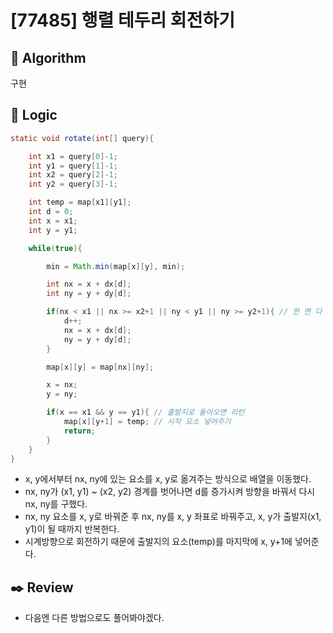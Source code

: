 # [77485] 행렬 테두리 회전하기

## :pushpin: **Algorithm**

구현

## :round_pushpin: **Logic**

```java
static void rotate(int[] query){

	int x1 = query[0]-1;
	int y1 = query[1]-1;
	int x2 = query[2]-1;
	int y2 = query[3]-1;

	int temp = map[x1][y1];
	int d = 0;
	int x = x1;
	int y = y1;

	while(true){

		min = Math.min(map[x][y], min);

		int nx = x + dx[d];
		int ny = y + dy[d];

		if(nx < x1 || nx >= x2+1 || ny < y1 || ny >= y2+1){ // 한 면 다 갔으면 방향 바꿔주기
			d++;
			nx = x + dx[d];
			ny = y + dy[d];
		}

		map[x][y] = map[nx][ny];

		x = nx;
		y = ny;

		if(x == x1 && y == y1){ // 출발지로 돌아오면 리턴
			map[x][y+1] = temp; // 시작 요소 넣어주기
			return;
		}
	}
}
```

- x, y에서부터 nx, ny에 있는 요소를 x, y로 옮겨주는 방식으로 배열을 이동했다.
- nx, ny가 (x1, y1) ~ (x2, y2) 경계를 벗어나면 d를 증가시켜 방향을 바꿔서 다시 nx, ny를 구했다.
- nx, ny 요소를 x, y로 바꿔준 후 nx, ny를 x, y 좌표로 바꿔주고, x, y가 출발지(x1, y1)이 될 때까지 반복한다.
- 시계방향으로 회전하기 때문에 출발지의 요소(temp)를 마지막에 x, y+1에 넣어준다.

## :black_nib: **Review**

- 다음엔 다른 방법으로도 풀어봐야겠다.
